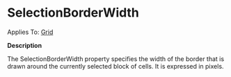 




<h1 class="heading"><span class="name">SelectionBorderWidth</span></h1>

Applies To: [Grid](./grid.md)


**Description**


The SelectionBorderWidth property specifies the width of the border that is drawn around the currently selected block of cells. It is expressed in pixels.



